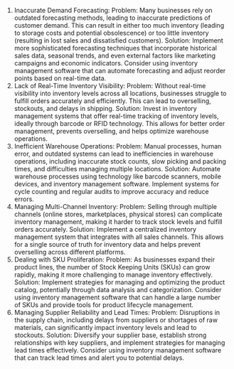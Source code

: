 1. Inaccurate Demand Forecasting:
Problem:
Many businesses rely on outdated forecasting methods, leading to inaccurate predictions of customer demand. This can result in either too much inventory (leading to storage costs and potential obsolescence) or too little inventory (resulting in lost sales and dissatisfied customers). 
Solution:
Implement more sophisticated forecasting techniques that incorporate historical sales data, seasonal trends, and even external factors like marketing campaigns and economic indicators. Consider using inventory management software that can automate forecasting and adjust reorder points based on real-time data. 
2. Lack of Real-Time Inventory Visibility:
Problem:
Without real-time visibility into inventory levels across all locations, businesses struggle to fulfill orders accurately and efficiently. This can lead to overselling, stockouts, and delays in shipping. 
Solution:
Invest in inventory management systems that offer real-time tracking of inventory levels, ideally through barcode or RFID technology. This allows for better order management, prevents overselling, and helps optimize warehouse operations. 
3. Inefficient Warehouse Operations:
Problem:
Manual processes, human error, and outdated systems can lead to inefficiencies in warehouse operations, including inaccurate stock counts, slow picking and packing times, and difficulties managing multiple locations. 
Solution:
Automate warehouse processes using technology like barcode scanners, mobile devices, and inventory management software. Implement systems for cycle counting and regular audits to improve accuracy and reduce errors. 
4. Managing Multi-Channel Inventory:
Problem:
Selling through multiple channels (online stores, marketplaces, physical stores) can complicate inventory management, making it harder to track stock levels and fulfill orders accurately. 
Solution:
Implement a centralized inventory management system that integrates with all sales channels. This allows for a single source of truth for inventory data and helps prevent overselling across different platforms. 
5. Dealing with SKU Proliferation:
Problem:
As businesses expand their product lines, the number of Stock Keeping Units (SKUs) can grow rapidly, making it more challenging to manage inventory effectively. 
Solution:
Implement strategies for managing and optimizing the product catalog, potentially through data analysis and categorization. Consider using inventory management software that can handle a large number of SKUs and provide tools for product lifecycle management. 
6. Managing Supplier Reliability and Lead Times:
Problem:
Disruptions in the supply chain, including delays from suppliers or shortages of raw materials, can significantly impact inventory levels and lead to stockouts.
Solution:
Diversify your supplier base, establish strong relationships with key suppliers, and implement strategies for managing lead times effectively. Consider using inventory management software that can track lead times and alert you to potential delays. 
